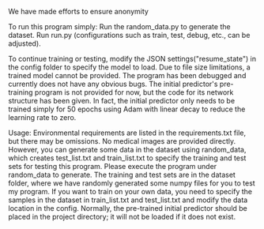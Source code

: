 We have made efforts to ensure anonymity

To run this program simply:
Run the random_data.py to generate the dataset.
Run run.py (configurations such as train, test, debug, etc., can be adjusted).


To continue training or testing, modify the JSON settings("resume_state") in the config folder to specify the model to load.
Due to file size limitations, a trained model cannot be provided.
The program has been debugged and currently does not have any obvious bugs.
The initial predictor's pre-training program is not provided for now, but the code for its network structure has been given. In fact, the initial predictor only needs to be trained simply for 50 epochs using Adam with linear decay to reduce the learning rate to zero.

Usage:
Environmental requirements are listed in the requirements.txt file, but there may be omissions.
No medical images are provided directly. However, you can generate some data in the dataset using random_data, which creates test_list.txt and train_list.txt to specify the training and test sets for testing this program. Please execute the program under random_data to generate.
The training and test sets are in the dataset folder, where we have randomly generated some numpy files for you to test my program.
If you want to train on your own data, you need to specify the samples in the dataset in train_list.txt and test_list.txt and modify the data location in the config.
Normally, the pre-trained initial predictor should be placed in the project directory; it will not be loaded if it does not exist.
